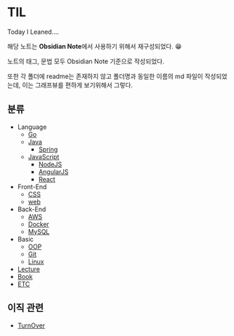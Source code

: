 # TIL

Today I Leaned....

해당 노트는 **Obsidian Note**에서 사용하기 위해서 재구성되었다. 😁

노트의 태그, 문법 모두 Obsidian Note 기준으로 작성되었다.

또한 각 폴더에 readme는 존재하지 않고 폴더명과 동일한 이름의 md 파일이 작성되었는데, 이는 그래프뷰를 편하게 보기위해서 그렇다.

## 분류
- Language
	- [Go](Go/Go.md)
	- [Java](Java/Java.md)
		- [Spring](Spring/Spring.md)
	- [JavaScript](JavaScript/JavaScript.md)
		- [NodeJS](NodeJS/NodeJS.md)
		- [AngularJS](AngularJS/AngularJS.md)
		- [React](React/React.md)
- Front-End
	- [CSS](CSS/CSS.md)
	- [web](Web/Web.md)
- Back-End
	- [AWS](AWS/AWS.md)
	- [Docker](Docker/Docker.md)
	- [MySQL](MySQL/MySQL.md)
- Basic
	- [OOP](OOP/OOP.md)
	- [Git](Git/Git.md)
	- [Linux](Linux/Linux.md)
- [Lecture](Lecture/Lecture.md)
- [Book](Book/Book.md)
- [ETC](ETC/ETC.md)

## 이직 관련
- [TurnOver](TurnOver/TurnOver.md)